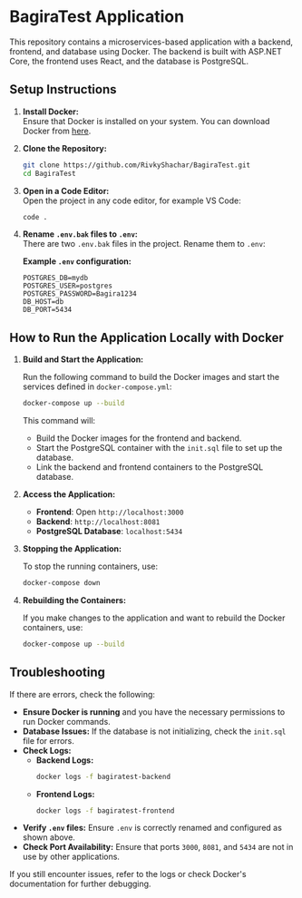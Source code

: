 # BagiraTest Application

This repository contains a microservices-based application with a backend, frontend, and database using Docker. The backend is built with ASP.NET Core, the frontend uses React, and the database is PostgreSQL.

## Setup Instructions

1. **Install Docker:**  
   Ensure that Docker is installed on your system. You can download Docker from [here](https://www.docker.com/get-started).

2. **Clone the Repository:**
   ```bash
   git clone https://github.com/RivkyShachar/BagiraTest.git
   cd BagiraTest
   ```

3. **Open in a Code Editor:**  
   Open the project in any code editor, for example VS Code:
   ```bash
   code .
   ```

4. **Rename `.env.bak` files to `.env`:**  
   There are two `.env.bak` files in the project. Rename them to `.env`:
   
   **Example `.env` configuration:**
   ```env
   POSTGRES_DB=mydb
   POSTGRES_USER=postgres
   POSTGRES_PASSWORD=Bagira1234
   DB_HOST=db
   DB_PORT=5434
   ```

## How to Run the Application Locally with Docker

1. **Build and Start the Application:**
   
   Run the following command to build the Docker images and start the services defined in `docker-compose.yml`:
   ```bash
   docker-compose up --build
   ```
   This command will:
   - Build the Docker images for the frontend and backend.
   - Start the PostgreSQL container with the `init.sql` file to set up the database.
   - Link the backend and frontend containers to the PostgreSQL database.

2. **Access the Application:**
   - **Frontend**: Open `http://localhost:3000`
   - **Backend**: `http://localhost:8081`
   - **PostgreSQL Database**: `localhost:5434`

3. **Stopping the Application:**
   
   To stop the running containers, use:
   ```bash
   docker-compose down
   ```

4. **Rebuilding the Containers:**
   
   If you make changes to the application and want to rebuild the Docker containers, use:
   ```bash
   docker-compose up --build
   ```

## Troubleshooting

If there are errors, check the following:
- **Ensure Docker is running** and you have the necessary permissions to run Docker commands.
- **Database Issues:** If the database is not initializing, check the `init.sql` file for errors.
- **Check Logs:**
  - **Backend Logs:**
    ```bash
    docker logs -f bagiratest-backend
    ```
  - **Frontend Logs:**
    ```bash
    docker logs -f bagiratest-frontend
    ```
- **Verify `.env` files:** Ensure `.env` is correctly renamed and configured as shown above.
- **Check Port Availability:** Ensure that ports `3000`, `8081`, and `5434` are not in use by other applications.

If you still encounter issues, refer to the logs or check Docker's documentation for further debugging.
